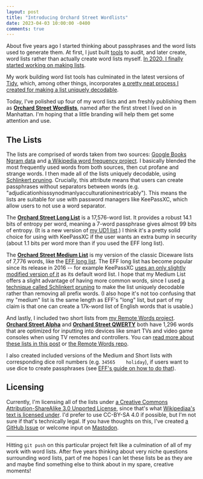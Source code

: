 ```yaml
---
layout: post
title: "Introducing Orchard Street Wordlists"
date: 2023-04-03 10:00:00 -0400
comments: true
---
```


About five years ago I started thinking about passphrases and the word lists used to generate them. At first, I just built [tools](https://sts10.github.io/2018/05/05/compound-passphrase-list-safety-checker.html) to audit, and later create, word lists rather than actually create word lists myself. [In 2020, I finally started working on making lists](https://sts10.github.io/2020/09/30/making-a-word-list.html).

My work building word list tools has culminated in the latest versions of [Tidy](https://github.com/sts10/tidy), which, among other things, incorporates [a pretty neat process I created for making a list uniquely decodable](https://sts10.github.io/2022/08/12/efficiently-pruning-until-uniquely-decodable.html).

Today, I've polished up four of my word lists and am freshly publishing them as **[Orchard Street Wordlists](https://github.com/sts10/orchard-street-wordlists)**, named after the first street I lived on in Manhattan. I'm hoping that a little branding will help them get some attention and use.

## The Lists

The lists are comprised of words taken from two sources: [Google Books Ngram data](https://storage.googleapis.com/books/ngrams/books/datasetsv3.html) and [a Wikipedia word frequency project](https://github.com/IlyaSemenov/wikipedia-word-frequency/). I basically blended the most frequently used words from both sources, then cut profane and strange words. I then made all of the lists uniquely decodable, using [Schlinkert pruning](https://sts10.github.io/2022/08/12/efficiently-pruning-until-uniquely-decodable.html). Crucially, this attribute means that users can create passphrases without separators between words (e.g. "adjudicationhisssynodmanlyacculturationinextricably"). This means the lists are suitable for use with password managers like KeePassXC, which allow users to not use a word separator.

The [**Orchard Street Long List**](https://github.com/sts10/orchard-street-wordlists/blob/main/lists/orchard-street-long.txt) is a 17,576-word list. It provides a robust 14.1 bits of entropy per word, meaning a 7-word passphrase gives almost 99 bits of entropy. (It is a new version of [my UD1 list](https://github.com/sts10/generated-wordlists/blob/main/lists/experimental/ud1.txt).) I think it's a pretty solid choice for using with KeePassXC if the user wants an extra bump in security (about 1.1 bits per word more than if you used the EFF long list).

The [**Orchard Street Medium List**](https://github.com/sts10/orchard-street-wordlists/blob/main/lists/orchard-street-medium.txt) is my version of the classic Diceware lists of 7,776 words, like the [EFF long list](https://www.eff.org/deeplinks/2016/07/new-wordlists-random-passphrases). The EFF long list has become popular since its release in 2016 -- for example KeePassXC [uses an only slightly modified version of it](https://github.com/keepassxreboot/keepassxc/blob/develop/share/wordlists/eff_large.wordlist) as its default word list. I hope that my Medium List offers a slight advantage of having more common words, since I used [a technique called Schlinkert pruning](https://sts10.github.io/2022/08/12/efficiently-pruning-until-uniquely-decodable.html) to make the list uniquely decodable rather than removing all prefix words. (I also hope it's not too confusing that my "medium" list is the same length as EFF's "long" list, but part of my claim is that one can create a 17k-word list of English words that is usable.)

And lastly, I included two short lists from [my Remote Words project](https://github.com/sts10/remote-words). [**Orchard Street Alpha**](https://github.com/sts10/orchard-street-wordlists/blob/main/lists/orchard-street-alpha.txt) and [**Orchard Street QWERTY**](https://github.com/sts10/orchard-street-wordlists/blob/main/lists/orchard-street-qwerty.txt) both have 1,296 words that are optimized for inputting into devices like smart TVs and video game consoles when using TV remotes and controllers. You can [read more about these lists in this post](https://sts10.github.io/2022/10/24/a-good-netflix-password.html) or [the Remote Words repo](https://github.com/sts10/remote-words).

I also created included versions of the Medium and Short lists with corresponding dice roll numbers (e.g. `34565	holiday`), if users want to use dice to create passphrases (see [EFF's guide on how to do that](https://www.eff.org/dice)).

## Licensing

Currently, I'm licensing all of the lists under [a Creative Commons Attribution-ShareAlike 3.0 Unported License](http://creativecommons.org/licenses/by-sa/3.0/), since that's what [Wikipediaa's text is licensed under](https://foundation.wikimedia.org/wiki/Policy:Terms_of_Use#7._Licensing_of_Content). I'd prefer to use CC-BY-SA 4.0 if possible, but I'm not sure if that's technically legal. If you have thoughts on this, I've created [a GitHub Issue](https://github.com/sts10/orchard-street-wordlists/issues/1) or welcome input on [Mastodon](https://hachyderm.io/@schlink).

---

Hitting `git push` on this particular project felt like a culmination of all of my work with word lists. After five years thinking about very niche questions surrounding word lists, part of me hopes I can let these lists be as they are and maybe find something else to think about in my spare, creative moments!
